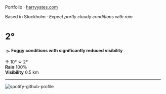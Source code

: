 Portfolio · [harryyates.com](https://harryyates.com)

<!-- WEATHER_START -->
Based in Stockholm · *Expect partly cloudy conditions with rain*

# 2°
🌫️ **Foggy conditions with significantly reduced visibility**

**↑** 10° **↓** 2°  
**Rain** 100%  
**Visibility** 0.5 km

---
<!-- WEATHER_END -->

<p align="left">
  <a>
    <img src="https://spotify-github-profile.kittinanx.com/api/view?uid=bigbello&cover_image=true&theme=natemoo-re&show_offline=true&background_color=121212&interchange=false&bar_color=53b14f&bar_color_cover=false" alt="spotify-github-profile">
  </a>
</p>